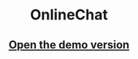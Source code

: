 <h1 align='center'>

OnlineChat

</h1>
 
<h2 align='center'>

[Open the demo version](https://online-chat-wine.vercel.app/)

</h2>

